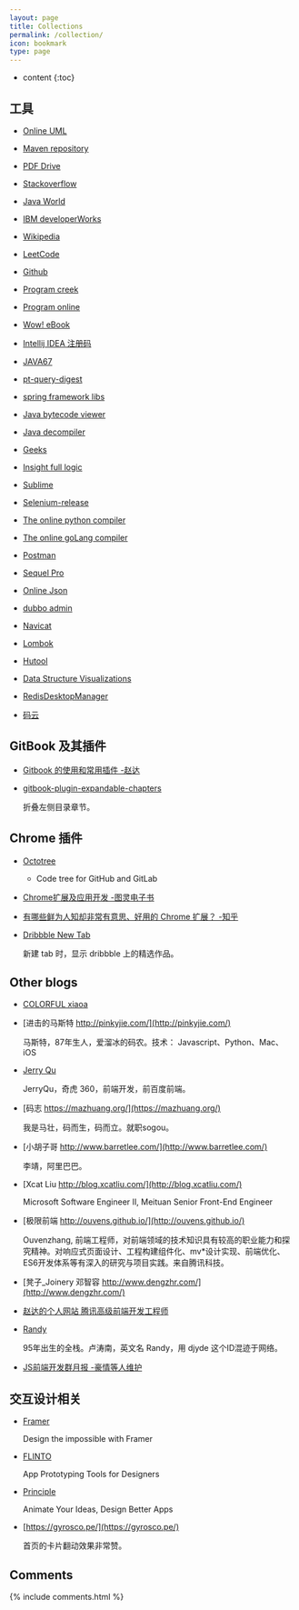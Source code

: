 ```yaml
---
layout: page
title: Collections
permalink: /collection/
icon: bookmark
type: page
---
```


* content
{:toc}

## 工具

* [Online UML](https://www.draw.io/)

* [Maven repository](https://mvnrepository.com/)

* [PDF Drive](https://www.pdfdrive.net/)

* [Stackoverflow](http://stackoverflow.com/)

* [Java World](http://www.javaworld.com/)

* [IBM developerWorks](http://www.ibm.com/developerworks/java/)

* [Wikipedia](http://en.wikipedia.org/wiki/)

* [LeetCode](http://leetcode.com/)

* [Github](https://github.com/)

* [Program creek](https://www.programcreek.com/)

* [Program online](http://www.tutorialspoint.com/codingground.htm)

* [Wow! eBook](http://www.wowebook.com/)

* [Intellij IDEA 注册码](http://idea.lanyus.com/)

* [JAVA67](http://www.java67.com/)

* [pt-query-digest](https://www.percona.com/doc/percona-toolkit/LATEST/pt-query-digest.html)

* [spring framework libs](http://repo.springsource.org/libs-release-local/org/springframework/spring/)

* [Java bytecode viewer](https://github.com/ingokegel/jclasslib/releases)

* [Java decompiler](http://javare.cn/)

* [Geeks](https://www.geeksforgeeks.org/)

* [Insight full logic](http://insightfullogic.com/)

* [Sublime](https://www.sublimetext.com/)

* [Selenium-release](http://selenium-release.storage.googleapis.com/index.html)

* [The online python compiler](https://repl.it/repls/DarkseagreenColorlessRhombus)

* [The online goLang compiler](https://repl.it/repls/IvoryLooseConversions)

* [Postman](https://developers.sap.com/germany/tutorials/api-tools-postman-install.html)

* [Sequel Pro](http://www.sequelpro.com/)

* [Online Json](https://www.json.cn/)

* [dubbo admin](https://github.com/apache/incubator-dubbo-ops)

* [Navicat](http://www.pc6.com/mac/111878.html)

* [Lombok](http://plugins.jetbrains.com/plugin/6317-lombok-plugin)

* [Hutool](https://www.hutool.cn/)

* [Data Structure Visualizations](https://www.cs.usfca.edu/~galles/visualization/Algorithms.html)

* [RedisDesktopManager](https://redisdesktop.com/download)

* [码云](https://gitee.com/)


## GitBook 及其插件

* [Gitbook 的使用和常用插件 -赵达](http://zhaoda.net/2015/11/09/gitbook-plugins/)
* [gitbook-plugin-expandable-chapters](https://plugins.gitbook.com/plugin/expandable-chapters)

    折叠左侧目录章节。

    <!-- ![](http://ww4.sinaimg.cn/large/7011d6cfjw1f08kmplbj1j20gn05l0tk.jpg) -->


## Chrome 插件

- [Octotree](https://chrome.google.com/webstore/detail/octotree/bkhaagjahfmjljalopjnoealnfndnagc)

    - Code tree for GitHub and GitLab

* [Chrome扩展及应用开发 -图灵电子书](http://www.ituring.com.cn/minibook/950)

* [有哪些鲜为人知却非常有意思、好用的 Chrome 扩展？ -知乎](https://www.zhihu.com/question/23228162#answer-28057391)
* [Dribbble New Tab](https://chrome.google.com/webstore/detail/dribbble-new-tab/hmhjbefkpednjogghoibpejdmemkinbn)

    新建 tab 时，显示 dribbble 上的精选作品。


## Other blogs

- [COLORFUL xiaoa](http://www.xiaoa.name/)

* [进击的马斯特 http://pinkyjie.com/](http://pinkyjie.com/)

    马斯特，87年生人，爱溜冰的码农。技术： Javascript、Python、Mac、iOS

* [Jerry Qu](https://imququ.com/)

    JerryQu，奇虎 360，前端开发，前百度前端。

* [码志 https://mazhuang.org/](https://mazhuang.org/)

    我是马壮，码而生，码而立。就职sogou。

* [小胡子哥 http://www.barretlee.com/](http://www.barretlee.com/)

    李靖，阿里巴巴。

* [Xcat Liu http://blog.xcatliu.com/](http://blog.xcatliu.com/)

    Microsoft Software Engineer II, Meituan Senior Front-End Engineer

* [极限前端 http://ouvens.github.io/](http://ouvens.github.io/)

    Ouvenzhang, 前端工程师，对前端领域的技术知识具有较高的职业能力和探究精神。对响应式页面设计、工程构建组件化、mv*设计实现、前端优化、ES6开发体系等有深入的研究与项目实践。来自腾讯科技。

* [凳子_Joinery 邓智容  http://www.dengzhr.com/](http://www.dengzhr.com/)

* [赵达的个人网站 腾讯高级前端开发工程师](http://zhaoda.net/)

* [Randy](http://djyde.github.io/)

    95年出生的全栈。卢涛南，英文名 Randy，用 djyde 这个ID混迹于网络。

* [JS前端开发群月报 -豪情等人维护](http://www.kancloud.cn/jsfront/month/82796)


## 交互设计相关

- [Framer](https://framerjs.com/)

    Design the impossible with Framer

- [FLINTO](https://www.flinto.com/)

    App Prototyping Tools for Designers

- [Principle](http://principleformac.com/)

    Animate Your Ideas, Design Better Apps

- [https://gyrosco.pe/](https://gyrosco.pe/)

    首页的卡片翻动效果非常赞。


## Comments

{% include comments.html %}
